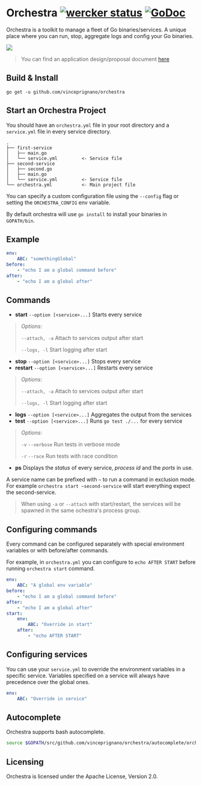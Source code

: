 Orchestra [![wercker status](https://app.wercker.com/status/16ba07e3d295feb5c3874207a9f3fe36/s "wercker status")](https://app.wercker.com/project/bykey/16ba07e3d295feb5c3874207a9f3fe36) [![GoDoc](https://godoc.org/github.com/vinceprignano/orchestra?status.svg)](https://godoc.org/github.com/vinceprignano/orchestra)
======================================================
Orchestra is a toolkit to manage a fleet of Go binaries/services. A unique place where you can run, stop, aggregate logs and config your Go binaries.

![](https://cloud.githubusercontent.com/assets/3118335/6255612/4811c940-b7a9-11e4-8d06-966981de3926.png)

> You can find an application design/proposal document [here](https://github.com/vinceprignano/orchestra/blob/master/DESIGN.md)

Build & Install
---------------
`go get -u github.com/vinceprignano/orchestra`

Start an Orchestra Project
--------------------------
You should have an `orchestra.yml` file in your root directory and a `service.yml` file in every service directory.

```
.
├── first-service
│   ├── main.go
│   └── service.yml			<- Service file
├── second-service
│   ├── second.go
│   ├── main.go
│   └── service.yml			<- Service file
└── orchestra.yml           <- Main project file
```

You can specify a custom configuration file using the `--config` flag or setting the `ORCHESTRA_CONFIG` env variable.

By default orchestra will use `go install` to install your binaries in `GOPATH/bin`.

## Example
```yaml
env:
    ABC: "somethingGlobal"
before:
    - "echo I am a global command before"
after:
    - "echo I am a global after"
```



Commands
--------
- **start** `--option [<service>...]` Starts every service
> _Options:_
> 
> `--attach, -a` Attach to services output after start
>
> `--logs, -l`	Start logging after start

- **stop** `--option [<service>...]` Stops every service
- **restart** `--option [<service>...]` Restarts every service
> _Options:_
> 
> `--attach, -a` Attach to services output after start
>
> `--logs, -l`	Start logging after start

- **logs** `--option [<service>...]` Aggregates the output from the services
- **test** `--option [<service>...]` Runs `go test ./...` for every service
> _Options:_
> 
> `-v` `--verbose` Run tests in verbose mode
>
> `-r` `--race` Run tests with race condition

- **ps** Displays the _status_ of every service, _process id_ and the _ports_ in use.

A service name can be prefixed with `~` to run a command in exclusion mode.
For example `orchestra start ~second-service` will start everything expect the second-service.

> When using `-a` or `--attach` with start/restart, the services will be spawned in the same ochestra's process group. 

## Configuring commands
Every command can be configured separately with special environment variables or with before/after commands.

For example, in `orchestra.yml` you can configure to `echo AFTER START` before running `orchestra start` command.

```yaml
env:
    ABC: "A global env variable"
before:
    - "echo I am a global command before"
after:
    - "echo I am a global after"
start:
    env:
    	ABC: "Override in start"
    after:
    	- "echo AFTER START"
```

## Configuring services
You can use your `service.yml` to override the environment variables in a specific service. Variables specified on a service will always have precedence over the global ones.

```yaml
env:
    ABC: "Override in service"
```

Autocomplete
------------
Orchestra supports bash autocomplete.
```sh
source $GOPATH/src/github.com/vinceprignano/orchestra/autocomplete/orchestra
```

Licensing
---------
Orchestra is licensed under the Apache License, Version 2.0.


